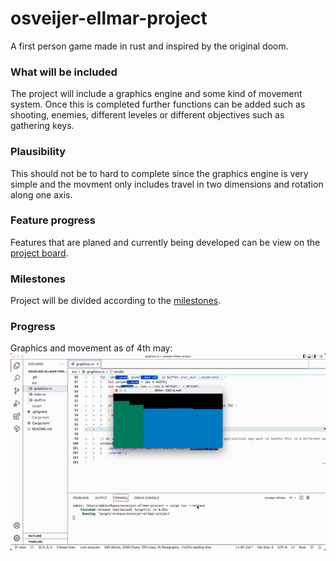 # osveijer-ellmar-project
A first person game made in rust and inspired by the original doom.

### What will be included

The project will include a graphics engine and some kind of movement system. Once this is completed further functions can be added such as shooting, enemies, different leveles or different objectives such as gathering keys. 

### Plausibility

This should not be to hard to complete since the graphics engine is very simple and the movment only includes travel in two dimensions and rotation along one axis.

### Feature progress

Features that are planed and currently being developed can be view on the [project board](https://github.com/INDAPlus21/osveijer-ellmar-project/projects/1?query=is%3Aopen+sort%3Aupdated-desc).

### Milestones

Project will be divided according to the [milestones](https://github.com/INDAPlus21/osveijer-ellmar-project/milestones).


### Progress
Graphics and movement as of 4th may:
![](img/ezgif.com-gif-maker.gif)